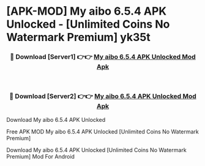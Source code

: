 # [APK-MOD] My aibo 6.5.4 APK Unlocked - [Unlimited Coins No Watermark Premium] yk35t



<div align="center">
<h3>🔴 Download [Server1] 👉👉 <a href="https://momento.my/?title=My_aibo_6.5.4_APK_Unlocked">My aibo 6.5.4 APK Unlocked Mod Apk</a></h3><br>

<h3>🔴 Download [Server2] 👉👉 <a href="https://momento.my/?title=My_aibo_6.5.4_APK_Unlocked">My aibo 6.5.4 APK Unlocked Mod Apk</a></h3>
</div>



Download My aibo 6.5.4 APK Unlocked 

Free APK MOD My aibo 6.5.4 APK Unlocked [Unlimited Coins No Watermark Premium]

Download My aibo 6.5.4 APK Unlocked [Unlimited Coins No Watermark Premium] Mod For Android
